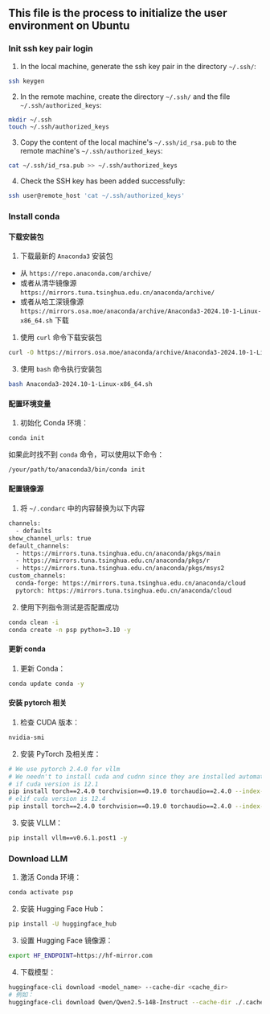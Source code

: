 ## This file is the process to initialize the user environment on Ubuntu

### Init ssh key pair login

1. In the local machine, generate the ssh key pair in the directory `~/.ssh/`:

```bash
ssh keygen
```

2. In the remote machine, create the directory `~/.ssh/` and the file `~/.ssh/authorized_keys`:

```bash
mkdir ~/.ssh
touch ~/.ssh/authorized_keys
```

3. Copy the content of the local machine's `~/.ssh/id_rsa.pub` to the remote machine's `~/.ssh/authorized_keys`:

```bash
cat ~/.ssh/id_rsa.pub >> ~/.ssh/authorized_keys
```

4. Check the SSH key has been added successfully:

```bash
ssh user@remote_host 'cat ~/.ssh/authorized_keys'
```

### Install conda

#### 下载安装包

1. 下载最新的 `Anaconda3` 安装包

- 从 `https://repo.anaconda.com/archive/`
- 或者从清华镜像源 `https://mirrors.tuna.tsinghua.edu.cn/anaconda/archive/`
- 或者从哈工深镜像源 `https://mirrors.osa.moe/anaconda/archive/Anaconda3-2024.10-1-Linux-x86_64.sh` 下载

1. 使用 `curl` 命令下载安装包

```bash
curl -O https://mirrors.osa.moe/anaconda/archive/Anaconda3-2024.10-1-Linux-x86_64.sh
```

3. 使用 `bash` 命令执行安装包

```bash
bash Anaconda3-2024.10-1-Linux-x86_64.sh
```

#### 配置环境变量

1. 初始化 Conda 环境：

```bash
conda init
```

如果此时找不到 `conda` 命令，可以使用以下命令：

```bash
/your/path/to/anaconda3/bin/conda init
```

#### 配置镜像源

1. 将 `~/.condarc` 中的内容替换为以下内容

```bash
channels:
  - defaults
show_channel_urls: true
default_channels:
  - https://mirrors.tuna.tsinghua.edu.cn/anaconda/pkgs/main
  - https://mirrors.tuna.tsinghua.edu.cn/anaconda/pkgs/r
  - https://mirrors.tuna.tsinghua.edu.cn/anaconda/pkgs/msys2
custom_channels:
  conda-forge: https://mirrors.tuna.tsinghua.edu.cn/anaconda/cloud
  pytorch: https://mirrors.tuna.tsinghua.edu.cn/anaconda/cloud
```

2. 使用下列指令测试是否配置成功

```bash
conda clean -i
conda create -n psp python=3.10 -y
```

#### 更新 conda

1. 更新 Conda：

```bash
conda update conda -y
```

#### 安装 pytorch 相关

1. 检查 CUDA 版本：

```bash
nvidia-smi
```

2. 安装 PyTorch 及相关库：

```bash
# We use pytorch 2.4.0 for vllm
# We needn't to install cuda and cudnn since they are installed automatically by torch
# if cuda version is 12.1
pip install torch==2.4.0 torchvision==0.19.0 torchaudio==2.4.0 --index-url https://download.pytorch.org/whl/cu121
# elif cuda version is 12.4
pip install torch==2.4.0 torchvision==0.19.0 torchaudio==2.4.0 --index-url https://download.pytorch.org/whl/cu124
```

3. 安装 VLLM：

```bash
pip install vllm==v0.6.1.post1 -y
```

### Download LLM

1. 激活 Conda 环境：

```bash
conda activate psp
```

2. 安装 Hugging Face Hub：

```bash
pip install -U huggingface_hub
```

3. 设置 Hugging Face 镜像源：

```bash
export HF_ENDPOINT=https://hf-mirror.com
```

4. 下载模型：

```bash
huggingface-cli download <model_name> --cache-dir <cache_dir>
# 例如：
huggingface-cli download Qwen/Qwen2.5-14B-Instruct --cache-dir ./.cache
```
